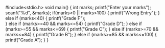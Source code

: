 #include<stdio.h>
void main()
{
	int marks;
	printf("Enter your marks");
	scanf("%d", &marks);
	if(marks<0 || marks>100)
	{
		printf("Wrong Entry");
	}
	else if (marks<40)
	{
		printf("Grade F");	
	}
	else if (marks>=40 && marks<=54)
	{
		printf("Grade D");
	}
	else if (marks>=55 && marks<=69)
	{
   	printf("Grade C");
	}
	else if (marks>=70 && marks<=84)
	{
		printf("Grade B");
	}
	else if (marks>=85 && marks<=100)
	{
		printf("Grade A");
	}
}
